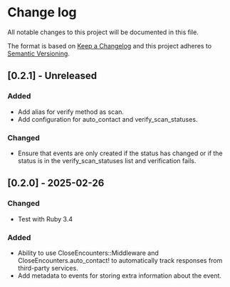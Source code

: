 # Change log

All notable changes to this project will be documented in this file.

The format is based on [Keep a Changelog](http://keepachangelog.com/)
and this project adheres to [Semantic Versioning](http://semver.org/).

## [0.2.1] - Unreleased

### Added

- Add alias for verify method as scan.
- Add configuration for auto_contact and verify_scan_statuses.

### Changed

- Ensure that events are only created if the status has changed or if the status is in the verify_scan_statuses list and verification fails.

## [0.2.0] - 2025-02-26

### Changed

- Test with Ruby 3.4

### Added

- Ability to use CloseEncounters::Middleware and CloseEncounters.auto_contact! to automatically track responses from third-party services.
- Add metadata to events for storing extra information about the event.
